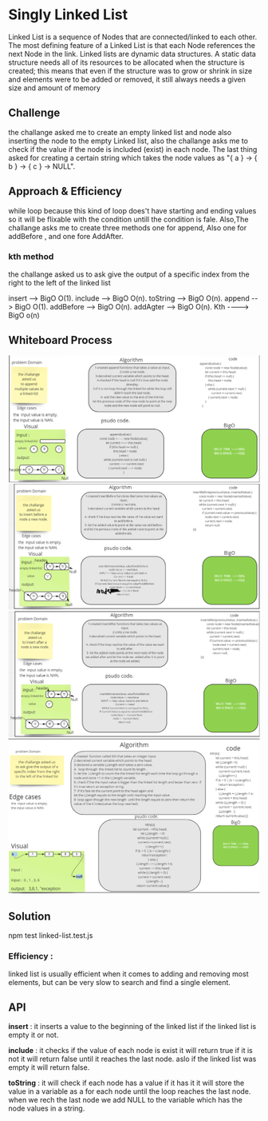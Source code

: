 # Singly Linked List
  Linked List is a sequence of Nodes that are connected/linked to each other. The most defining feature of a Linked List is that each Node references the next Node in the link.
  Linked lists are dynamic data structures. A static data structure needs all of its resources to be allocated when the structure is created; this means that even if the structure was to grow or shrink in size and elements were to be added or removed, it still always needs a given size and amount of memory
## Challenge
the challange asked me to create an empty linked list and node also inserting the node to the empty Linked list, also the challange asks me to check if the value if the node is included (exist) in each node.
The last thing asked for creating a certain string which takes the node values as "{ a } -> { b } -> { c } -> NULL".
## Approach & Efficiency
while loop because this kind of loop does't have starting and ending values so it will be flixable with the condition untill the condition is fale. 
Also,The challange asks me to create three methods one for append, Also one for addBefore , and one fore AddAfter.

### kth method
the challange asked us
to ask give the output of a specific index from the right to the left of the linked list


insert --> BigO O(1).
include --> BigO O(n).
toString --> BigO O(n).
append --> BigO O(1).
addBefore --> BigO O(n).
addAgter --> BigO O(n).
Kth ----> BigO o(n)

## Whiteboard Process
![](./append.png)
![](./insertBefore.png)
![](./insertAfter.png)
![](./Kth.png)


## Solution
npm test linked-list.test.js
### Efficiency :
linked list is usually efficient when it comes to adding and removing most elements, but can be very slow to search and find a single element.
## API
**insert** : it inserts a value to the beginning of the linked list if the linked list is empty it or not.

**include** : it checks if the value of each node is exist it will return true if it is not it will return false until it reaches the last node.
aslo if the linked list was empty it will return false.

**toString** : it will check if each node has a value if it has it it will store the value in a variable as a  for each node  until the loop reaches the last node.
when we rech the last node we add NULL to the variable which has the node values in a string.
